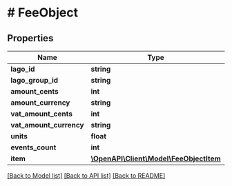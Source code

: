 # # FeeObject

## Properties

Name | Type | Description | Notes
------------ | ------------- | ------------- | -------------
**lago_id** | **string** |  | [optional]
**lago_group_id** | **string** |  | [optional]
**amount_cents** | **int** |  | [optional]
**amount_currency** | **string** |  | [optional]
**vat_amount_cents** | **int** |  | [optional]
**vat_amount_currency** | **string** |  | [optional]
**units** | **float** |  | [optional]
**events_count** | **int** |  | [optional]
**item** | [**\OpenAPI\Client\Model\FeeObjectItem**](FeeObjectItem.md) |  | [optional]

[[Back to Model list]](../../README.md#models) [[Back to API list]](../../README.md#endpoints) [[Back to README]](../../README.md)
